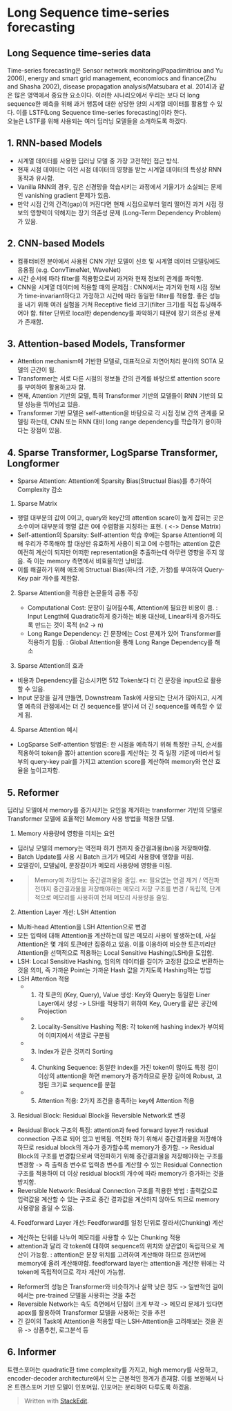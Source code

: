 ﻿# Long Sequence time-series forecasting

## Long Sequence time-series data
Time-series forecasting은 Sensor network monitoring(Papadimitriou and Yu 2006), energy and smart grid management, economiocs and finance(Zhu and Shasha 2002), disease propagation analysis(Matsubara et al. 2014)과 같은 많은 영역에서 중요한 요소이다. 이러한 시나리오에서 우리는 보다 더 long sequence한 예측을 위해 과거 행동에 대한 상당한 양의 시계열 데이터를 활용할 수 있다. 이를 LSTF(Long Sequence time-series forecasting)이라 한다.  
오늘은 LSTF를 위해 사용되는 여러 딥러닝 모델들을 소개하도록 하겠다.

## 1. RNN-based Models
- 시계열 데이터를 사용한 딥러닝 모델 중 가장 고전적인 접근 방식.
- 현재 시점 데이터는 이전 시점 데이터의 영향을 받는 시계열 데이터의 특성상 RNN 동작과 유사함.
- Vanilla RNN의 경우, 깊은 신경망을 학습시키는 과정에서 기울기가 소실되는 문제인 vanishing gradient 문제가 있음.
- 만약 시점 간의 간격(gap)이 커진다면 현재 시점으로부터 멀리 떨어진 과거 시점 정보의 영향력이 약해지는 장기 의존성 문제 (Long-Term Dependency Problem)가 있음.

## 2. CNN-based Models
- 컴퓨터비전 분야에서 사용된 CNN 기반 모델이 신호 및 시계열 데이터 모델링에도 응용됨 (e.g. ConvTimeNet, WaveNet) 
- 시간 순서에 따라 filter를 적용함으로써 과거와 현재 정보의 관계를 파악함.
- CNN을 시계열 데이터에 적용할 때의 문제점 
: CNN에서는 과거와 현재 시점 정보가 time-invariant하다고 가정하고 시간에 따라 동일한 filter를 적용함.
좋은 성능을 내기 위해 여러 실험을 거쳐 Receptive field 크기(filter 크기)를 직접 튜닝해주어야 함.
filter 단위로 local한 dependency를 파악하기 때문에 장기 의존성 문제가 존재함.

## 3. Attention-based Models, Transformer
- Attention mechanism에 기반한 모델로, 대표적으로 자연어처리 분야의 SOTA 모델의 근간이 됨.
- Transformer는 서로 다른 시점의 정보들 간의 관계를 바탕으로 attention score를 부여하여 활용하고자 함. 
- 현재, Attention 기반의 모델, 특히 Transformer 기반의 모델들이 RNN 기반의 모델 성능을 뛰어넘고 있음.
- Transformer 기반 모델은 self-attention을 바탕으로 각 시점 정보 간의 관계를 모델링 하는데, CNN 또는 RNN 대비 long range dependency를 학습하기 용이하다는 장점이 있음.

## 4. Sparse Transformer, LogSparse Transformer, Longformer
- Sparse Attention: Attention에 Sparsity Bias(Structual Bias)를 추가하여 Complexity 감소

1. Sparse Matrix
- 행렬 대부분의 값이 0이고, quary와 key간의 attention scare이 높게 잡히는 곳은 소수이며 대부분의 행렬 값은 0에 수렴함을 지칭하는 표현. ( <->  Dense Matrix)
- Self-attention의 Sparsity: Self-attention 학습 후에는 Sparse Attention에 의해 우리가 주목해야 할 대상만 유효하게 사용이 되고 0에 수렴하는 attention 값은 여전히 계산이 되지만 어떠한 representation을 추출하는데 아무런 영향을 주지 않음. 즉 이는 memory 측면에서 비효율적인 낭비임.
- 이를 해결하기 위해 애초에 Structual Bias(하나의 기준, 가정)를 부여하여 Query-Key pair 개수를 제한함.

2. Sparse Attention을 적용한 논문들의 공통 주장
	- Computational Cost: 문장이 길어질수록, Attention에 필요한 비용이 큼.
	: Input Length에 Quadratic하게 증가하는 비용 대신에, Linear하게 증가하도록 만드는 것이 목적 (n2 -> n)
	- Long Range Dependency: 긴 문장에는 Cost 문제가 있어 Transformer를 적용하기 힘듦.
	:  Global Attention을 통해 Long Range Dependency를 해소

3. Sparse Attention의 효과
- 비용과 Dependency를 감소시키면 512 Token보다 더 긴 문장을 input으로 활용할 수 있음.
- Input 문장을 길게 만들면, Downstream Task에 사용되는 단서가 많아지고, 시계열 예측의 관점에서는 더 긴 sequence를 받아서 더 긴 sequence를 예측할 수 있게 됨.

4. Sparse Attention 예시
- LogSparse Self-attention 방법론: 한 시점을 예측하기 위해 특정한 규칙, 순서를 적용하여 token을 뽑아 attention score를 계산하는 것
즉 일정 기준에 따라서 일부의 query-key pair를 가지고 attention score를 계산하여 memory와 연산 효율을 높이고자함.

## 5. Reformer
딥러닝 모델에서 memory를 증가시키는 요인을 제거하는 transformer 기반의 모델로
Transformer 모델에 효율적인 Memory 사용 방법을 적용한 모델.

1. Memory 사용량에 영향을 미치는 요인
- 딥러닝 모델의 memory는 역전파 하기 전까지 중간결과물(bn)을 저장해야함.
- Batch Update를 사용 시 Batch 크기가 메모리 사용량에 영향을 미침.
- 모델깊이, 모델넓이, 문장길이가 메모리 사용량에 영향을 미침.
- > Memory에 저장되는 중간결과물을 줄임.
ex: 필요없는 연결 제거 / 역전파전까지 중간결과물을 저장해야하는 메모리 저장 구조를 변경
/ 독립적, 단계적으로 메모리를 사용하여 전체 메모리 사용량을 줄임.

2. Attention Layer 개선: LSH Attention
- Multi-head Attention을 LSH Attention으로 변경
- 모든 입력에 대해 Attention을 계산하는데 많은 메모리 사용이 발생하는데, 사실 Attention은 몇 개의 토큰에만 집중하고 있음. 이를 이용하여 비슷한 토큰끼리만 Attention을 선택적으로 적용하는 Local Sensitive Hashing(LSH)을 도입함.
- LSH: Local Sensitive Hashing, 임의의 데이터를 길이가 고정된 값으로 변환하는 것을 의미, 즉 가까운 Point는 가까운 Hash 값을 가지도록 Hashing하는 방법
- LSH Attention 적용
	 - 1. 각 토큰의 (Key, Query), Value 생성: Key와 Query는 동일한 Liner Layer에서 생성
	 -> LSH를 적용하기 위하여 Key, Query를 같은 공간에 Projection
	 - 2. Locality-Sensitive Hashing 적용: 각 token에 hashing index가 부여되어 이미지에서 색깔로 구분됨
	 - 3. Index가 같은 것끼리 Sorting
	 - 4. Chunking Sequence: 동일한 index를 가진 token이 많아도 특정 길이 이상의 attention을 하면 memory가 증가하므로 문장 길이에 Robust, 고정된 크기로 sequence를 분절
	 - 5. Attention 적용: 2가지 조건을 충족하는 key에 Attention 적용

3. Residual Block: Residual Block을 Reversible Network로 변경
- Residual Block 구조의 특징: attention과 feed forward layer가 residual connection 구조로 되어 있고 반복됨.
역전파 하기 위해서 중간결과물을 저장해야 하므로 residual block의 개수가 증가할수록 memory가 증가함.
-> Residual Block의 구조를 변경함으로써 역전파하기 위해 중간결과물을 저장해야하는 구조를 변경함
-> 즉 출력층 변수로 입력층 변수를 계산할 수 있는 Residual Connection 구조를 적용하여 더 이상 residual block의 개수에 따라 memory가 증가하는 것을 방지함.
- Reversible Network: Residual Connection 구조를 적용한 방법
: 출력값으로 입력값을 계산할 수 있는 구조로 중간 결과값을 계산하지 않아도 되므로 memory 사용량을 줄일 수 있음.

4. Feedforward Layer 개선: Feedforward를 일정 단위로 잘라서(Chunking) 계산
- 계산하는 단위를 나누어 메모리를 사용할 수 있는 Chunking 적용
- attention과 달리 각 token에 대하여 sequence의 위치와 상관없이 독립적으로 계산이 가능함.
: attention은 문장 위치를 고려하여 계산해야 하므로 한꺼번에 memory에 올려 계산해야함.
feedforward layer는 attention을 계산한 뒤에는 각 token에 독립적이므로 각자 계산이 가능함.

* Reformer의 성능은 Transformer와 비슷하거나 살짝 낮은 정도
-> 일반적인 길이에서는 pre-trained 모델을 사용하는 것을 추천
* Reversible Network는 속도 측면에서 단점이 크게 부각
-> 메모리 문제가 있다면 apex를 활용하여 Transformer 모델을 사용하는 것을 추천
* 긴 길이의 Task에 Attention을 적용할 때는 LSH-Attention을 고려해보는 것을 권유
-> 상품추천, 로그분석 등

## 6. Informer
트랜스포머는 quadratic한 time complexity를 가지고, high memory를 사용하고, encoder-decoder architecture에서 오는 근본적인 한계가 존재함. 이를 보완해서 나온 트랜스포머 기반 모델이 인포머임.
인포머는 분리하여 다루도록 하겠음.

> Written with [StackEdit](https://stackedit.io/).
